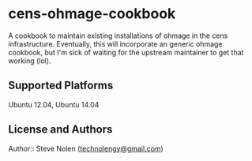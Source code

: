 # cens-ohmage-cookbook

A cookbook to maintain existing installations of ohmage in the cens infrastructure.  Eventually, this will incorporate an generic ohmage cookbook, but I'm sick of waiting for the upstream maintainer to get that working (lol).

## Supported Platforms

Ubuntu 12.04, Ubuntu 14.04

## License and Authors

Author:: Steve Nolen (technolengy@gmail.com)
